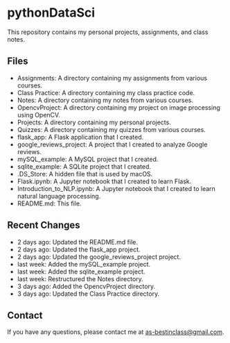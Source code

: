 # pythonDataSci

This repository contains my personal projects, assignments, and class notes.

## Files

* Assignments: A directory containing my assignments from various courses.
* Class Practice: A directory containing my class practice code.
* Notes: A directory containing my notes from various courses.
* OpencvProject: A directory containing my project on image processing using OpenCV.
* Projects: A directory containing my personal projects.
* Quizzes: A directory containing my quizzes from various courses.
* flask_app: A Flask application that I created.
* google_reviews_project: A project that I created to analyze Google reviews.
* mySQL_example: A MySQL project that I created.
* sqlite_example: A SQLite project that I created.
* .DS_Store: A hidden file that is used by macOS.
* Flask.ipynb: A Jupyter notebook that I created to learn Flask.
* Introduction_to_NLP.ipynb: A Jupyter notebook that I created to learn natural language processing.
* README.md: This file.

## Recent Changes

* 2 days ago: Updated the README.md file.
* 2 days ago: Updated the flask_app project.
* 2 days ago: Updated the google_reviews_project project.
* last week: Added the mySQL_example project.
* last week: Added the sqlite_example project.
* last week: Restructured the Notes directory.
* 3 days ago: Added the OpencvProject directory.
* 3 days ago: Updated the Class Practice directory.

## Contact

If you have any questions, please contact me at as-bestinclass@gmail.com.
